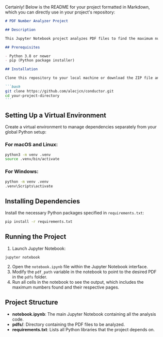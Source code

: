 Certainly! Below is the README for your project formatted in Markdown, which you can directly use in your project's repository:

````markdown
# PDF Number Analyzer Project

## Description

This Jupyter Notebook project analyzes PDF files to find the maximum number on each page and identifies the page with the overall maximum number. It's designed to help users efficiently extract and analyze numerical data from a collection of PDF documents stored in the `pdfs` folder.

## Prerequisites

- Python 3.8 or newer
- pip (Python package installer)

## Installation

Clone this repository to your local machine or download the ZIP file and extract it.

```bash
git clone https://github.com/alecjcn/conductor.git
cd your-project-directory
```
````

## Setting Up a Virtual Environment

Create a virtual environment to manage dependencies separately from your global Python setup:

### For macOS and Linux:

```bash
python3 -m venv .venv
source .venv/bin/activate
```

### For Windows:

```cmd
python -m venv .venv
.venv\Scripts\activate
```

## Installing Dependencies

Install the necessary Python packages specified in `requirements.txt`:

```bash
pip install -r requirements.txt
```

## Running the Project

1. Launch Jupyter Notebook:

```bash
jupyter notebook
```

2. Open the `notebook.ipynb` file within the Jupyter Notebook interface.
3. Modify the `pdf_path` variable in the notebook to point to the desired PDF in the `pdfs` folder.
4. Run all cells in the notebook to see the output, which includes the maximum numbers found and their respective pages.

## Project Structure

- **notebook.ipynb**: The main Jupyter Notebook containing all the analysis code.
- **pdfs/**: Directory containing the PDF files to be analyzed.
- **requirements.txt**: Lists all Python libraries that the project depends on.

